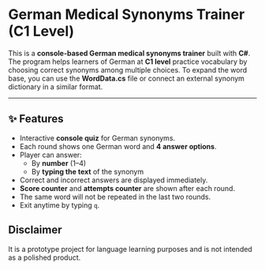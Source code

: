 # German Medical Synonyms Trainer (C1 Level)

This is a **console-based German medical synonyms trainer** built with **C#**.
The program helps learners of German at **C1 level** practice vocabulary by choosing correct synonyms among multiple choices.
To expand the word base, you can use the **WordData.cs** file or connect an external synonym dictionary in a similar format.

---

## ✨ Features
- Interactive **console quiz** for German synonyms.
- Each round shows one German word and **4 answer options**.
- Player can answer:
  - By **number** (1–4)
  - By **typing the text** of the synonym
- Correct and incorrect answers are displayed immediately.
- **Score counter** and **attempts counter** are shown after each round.
- The same word will not be repeated in the last two rounds.
- Exit anytime by typing `q`.

## Disclaimer

It is a prototype project for language learning purposes and is not intended as a polished product.
